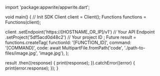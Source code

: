 import 'package:appwrite/appwrite.dart';

void main() { // Init SDK
  Client client = Client();
  Functions functions = Functions(client);

  client
    .setEndpoint('https://[HOSTNAME_OR_IP]/v1') // Your API Endpoint
    .setProject('5df5acd0d48c2') // Your project ID
  ;
  Future result = functions.createTag(
    functionId: '[FUNCTION_ID]',
    command: '[COMMAND]',
    code: await MultipartFile.fromPath('code', './path-to-files/image.jpg', 'image.jpg'),
  );

  result
    .then((response) {
      print(response);
    }).catchError((error) {
      print(error.response);
  });
}
